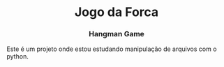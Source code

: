 <h1 align ="center">Jogo da Forca</h1>
<h3 align = "center">Hangman Game</h2>
Este é um projeto onde estou estudando manipulação de arquivos com o python.


